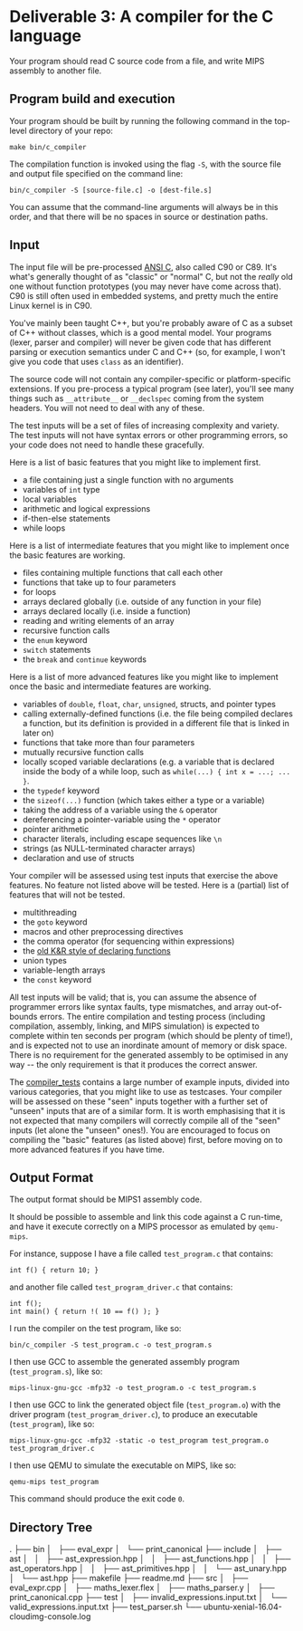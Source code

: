 Deliverable 3: A compiler for the C language
============================================

Your program should read C source code from a file, and write MIPS assembly to another file.

Program build and execution
---------------------------

Your program should be built by running the following command in the top-level directory of your repo:

    make bin/c_compiler

The compilation function is invoked using the flag `-S`, with the source file and output file specified on the command line:

    bin/c_compiler -S [source-file.c] -o [dest-file.s]
    
You can assume that the command-line arguments will always be in this order, and that there will be no spaces in source or destination paths.

Input 
-----

The input file will be pre-processed [ANSI C](https://en.wikipedia.org/wiki/ANSI_C), also called C90 or C89. It's what's generally thought of as "classic" or "normal" C, but not the _really_ old one without function prototypes (you may never have come across that). C90 is still often used in embedded systems, and pretty much the entire Linux kernel is in C90.

You've mainly been taught C++, but you're probably aware of C as a subset of C++ without classes, which is a good mental model. Your programs (lexer, parser and compiler) will never be given code that has different parsing or execution semantics under C and C++ (so, for example, I won't give you code that uses `class` as an identifier).

The source code will not contain any compiler-specific or platform-specific extensions. If you pre-process a typical program (see later), you'll see many things such as `__attribute__` or `__declspec` coming from the system headers. You will not need to deal with any of these.

The test inputs will be a set of files of increasing complexity and variety. The test inputs will not have syntax errors or other programming errors, so your code does not need to handle these gracefully.

Here is a list of basic features that you might like to implement first.

* a file containing just a single function with no arguments
* variables of `int` type
* local variables
* arithmetic and logical expressions
* if-then-else statements
* while loops

Here is a list of intermediate features that you might like to implement once the basic features are working.

* files containing multiple functions that call each other
* functions that take up to four parameters
* for loops
* arrays declared globally (i.e. outside of any function in your file)
* arrays declared locally (i.e. inside a function)
* reading and writing elements of an array
* recursive function calls
* the `enum` keyword
* `switch` statements
* the `break` and `continue` keywords

Here is a list of more advanced features like you might like to implement once the basic and intermediate features are working.

* variables of `double`, `float`, `char`, `unsigned`, structs, and pointer types
* calling externally-defined functions (i.e. the file being compiled declares a function, but its definition is provided in a different file that is linked in later on)
* functions that take more than four parameters
* mutually recursive function calls
* locally scoped variable declarations (e.g. a variable that is declared inside the body of a while loop, such as `while(...) { int x = ...; ... }`.
* the `typedef` keyword
* the `sizeof(...)` function (which takes either a type or a variable)
* taking the address of a variable using the `&` operator
* dereferencing a pointer-variable using the `*` operator
* pointer arithmetic
* character literals, including escape sequences like `\n`
* strings (as NULL-terminated character arrays)
* declaration and use of structs

Your compiler will be assessed using test inputs that exercise the above features. No feature not listed above will be tested. 
Here is a (partial) list of features that will not be tested.

* multithreading
* the `goto` keyword
* macros and other preprocessing directives
* the comma operator (for sequencing within expressions)
* the [old K&R style of declaring functions](https://stackoverflow.com/a/18820829)
* union types
* variable-length arrays
* the `const` keyword

All test inputs will be valid; that is, you can assume the absence of programmer errors like syntax faults, type mismatches, and array out-of-bounds errors. The entire compilation and testing process (including compilation, assembly, linking, and MIPS simulation) is expected to complete within ten seconds per program (which should be plenty of time!), and is expected not to use an inordinate amount of memory or disk space. There is no requirement for the generated assembly to be optimised in any way -- the only requirement is that it produces the correct answer.

The [compiler_tests](compiler_tests) contains a large number of example inputs, divided into various categories, that you might like to use as testcases. Your compiler will be assessed on these "seen" inputs together with a further set of "unseen" inputs that are of a similar form. It is worth emphasising that it is not expected that many compilers will correctly compile all of the "seen" inputs (let alone the "unseen" ones!). You are encouraged to focus on compiling the "basic" features (as listed above) first, before moving on to more advanced features if you have time.

Output Format
-------------

The output format should be MIPS1 assembly code.

It should be possible to assemble and link this code against a C run-time, and have it execute correctly on a MIPS processor as emulated by `qemu-mips`.

For instance, suppose I have a file called `test_program.c` that contains:

    int f() { return 10; }
    
and another file called `test_program_driver.c` that contains:

    int f();
    int main() { return !( 10 == f() ); }
    
I run the compiler on the test program, like so:

    bin/c_compiler -S test_program.c -o test_program.s
    
I then use GCC to assemble the generated assembly program (`test_program.s`), like so:

    mips-linux-gnu-gcc -mfp32 -o test_program.o -c test_program.s
    
I then use GCC to link the generated object file (`test_program.o`) with the driver program (`test_program_driver.c`), to produce an executable (`test_program`), like so:

    mips-linux-gnu-gcc -mfp32 -static -o test_program test_program.o test_program_driver.c

I then use QEMU to simulate the executable on MIPS, like so:

    qemu-mips test_program
    
This command should produce the exit code `0`.


Directory Tree
--------------

.
├── bin
│   ├── eval_expr
│   └── print_canonical
├── include
│   ├── ast
│   │   ├── ast_expression.hpp
│   │   ├── ast_functions.hpp
│   │   ├── ast_operators.hpp
│   │   ├── ast_primitives.hpp
│   │   └── ast_unary.hpp
│   └── ast.hpp
├── makefile
├── readme.md
├── src
│   ├── eval_expr.cpp
│   ├── maths_lexer.flex
│   ├── maths_parser.y
│   ├── print_canonical.cpp
├── test
│   ├── invalid_expressions.input.txt
│   └── valid_expressions.input.txt
├── test_parser.sh
└── ubuntu-xenial-16.04-cloudimg-console.log